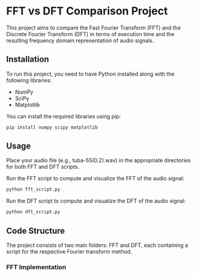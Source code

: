 # FFT vs DFT Comparison Project

This project aims to compare the Fast Fourier Transform (FFT) and the Discrete Fourier Transform (DFT) in terms of execution time and the resulting frequency domain representation of audio signals.

## Installation

To run this project, you need to have Python installed along with the following libraries:

- NumPy
- SciPy
- Matplotlib

You can install the required libraries using pip:

```bash
pip install numpy scipy matplotlib
```

## Usage

Place your audio file (e.g., tuba-55(0.2).wav) in the appropriate directories for both FFT and DFT scripts.

Run the FFT script to compute and visualize the FFT of the audio signal:
```bash
python fft_script.py
```
Run the DFT script to compute and visualize the DFT of the audio signal:
```bash
python dft_script.py
```

## Code Structure 
The project consists of two main folders: FFT and DFT, each containing a script for the respective Fourier transform method.

### FFT Implementation





